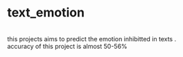 # text_emotion
<br>
this projects aims to predict the emotion inhibitted in texts .<br>
accuracy of this project is almost 50-56%
